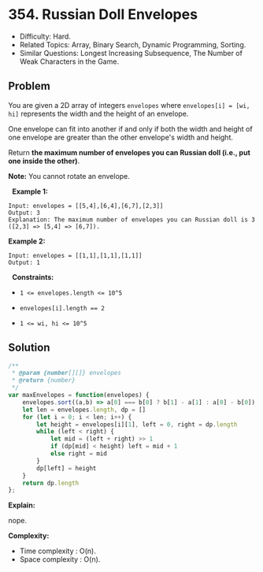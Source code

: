 # 354. Russian Doll Envelopes

- Difficulty: Hard.
- Related Topics: Array, Binary Search, Dynamic Programming, Sorting.
- Similar Questions: Longest Increasing Subsequence, The Number of Weak Characters in the Game.

## Problem

You are given a 2D array of integers ```envelopes``` where ```envelopes[i] = [wi, hi]``` represents the width and the height of an envelope.

One envelope can fit into another if and only if both the width and height of one envelope are greater than the other envelope's width and height.

Return **the maximum number of envelopes you can Russian doll (i.e., put one inside the other)**.

**Note:** You cannot rotate an envelope.

 
**Example 1:**

```
Input: envelopes = [[5,4],[6,4],[6,7],[2,3]]
Output: 3
Explanation: The maximum number of envelopes you can Russian doll is 3 ([2,3] => [5,4] => [6,7]).
```

**Example 2:**

```
Input: envelopes = [[1,1],[1,1],[1,1]]
Output: 1
```

 
**Constraints:**


	
- ```1 <= envelopes.length <= 10^5```
	
- ```envelopes[i].length == 2```
	
- ```1 <= wi, hi <= 10^5```



## Solution

```javascript
/**
 * @param {number[][]} envelopes
 * @return {number}
 */
var maxEnvelopes = function(envelopes) {
    envelopes.sort((a,b) => a[0] === b[0] ? b[1] - a[1] : a[0] - b[0])
    let len = envelopes.length, dp = []
    for (let i = 0; i < len; i++) {
        let height = envelopes[i][1], left = 0, right = dp.length   
        while (left < right) {
            let mid = (left + right) >> 1
            if (dp[mid] < height) left = mid + 1
            else right = mid
        }
        dp[left] = height
    }
    return dp.length
};
```

**Explain:**

nope.

**Complexity:**

* Time complexity : O(n).
* Space complexity : O(n).

